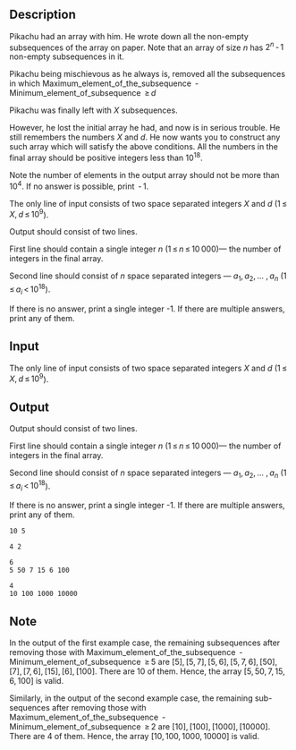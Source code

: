 ## Description

<div><p>Pikachu had an array with him. He wrote down all the non-empty subsequences of the array on paper. Note that an array of size <span class="tex-span"><i>n</i></span> has <span class="tex-span">2<sup class="upper-index"><i>n</i></sup> - 1</span> non-empty subsequences in it. </p><p>Pikachu being mischievous as he always is, removed all the subsequences in which <span class="tex-font-style-tt">Maximum_element_of_the_subsequence</span> <span class="tex-span"> - </span> <span class="tex-font-style-tt">Minimum_element_of_subsequence</span> <span class="tex-span"> ≥ <i>d</i></span></p><p>Pikachu was finally left with <span class="tex-span"><i>X</i></span> subsequences. </p><p>However, he lost the initial array he had, and now is in serious trouble. He still remembers the numbers <span class="tex-span"><i>X</i></span> and <span class="tex-span"><i>d</i></span>. He now wants you to construct any such array which will satisfy the above conditions. All the numbers in the final array should be positive integers less than <span class="tex-span">10<sup class="upper-index">18</sup></span>. </p><p>Note the number of elements in the output array should not be more than <span class="tex-span">10<sup class="upper-index">4</sup></span>. If no answer is possible, print <span class="tex-span"> - 1</span>.</p></div><div class="input-specification"><p>The only line of input consists of two space separated integers <span class="tex-span"><i>X</i></span> and <span class="tex-span"><i>d</i></span> (<span class="tex-span">1 ≤ <i>X</i>, <i>d</i> ≤ 10<sup class="upper-index">9</sup></span>).</p></div><div class="output-specification"><p>Output should consist of two lines.</p><p>First line should contain a single integer <span class="tex-span"><i>n</i></span> (<span class="tex-span">1 ≤ <i>n</i> ≤ 10 000</span>)— the number of integers in the final array.</p><p>Second line should consist of <span class="tex-span"><i>n</i></span> space separated integers — <span class="tex-span"><i>a</i><sub class="lower-index">1</sub>, <i>a</i><sub class="lower-index">2</sub>, ... , <i>a</i><sub class="lower-index"><i>n</i></sub></span> (<span class="tex-span">1 ≤ <i>a</i><sub class="lower-index"><i>i</i></sub> &lt; 10<sup class="upper-index">18</sup></span>).</p><p>If there is no answer, print a single integer <span class="tex-font-style-tt">-1</span>. If there are multiple answers, print any of them.</p></div>

## Input

<p>The only line of input consists of two space separated integers <span class="tex-span"><i>X</i></span> and <span class="tex-span"><i>d</i></span> (<span class="tex-span">1 ≤ <i>X</i>, <i>d</i> ≤ 10<sup class="upper-index">9</sup></span>).</p>

## Output

<p>Output should consist of two lines.</p><p>First line should contain a single integer <span class="tex-span"><i>n</i></span> (<span class="tex-span">1 ≤ <i>n</i> ≤ 10 000</span>)— the number of integers in the final array.</p><p>Second line should consist of <span class="tex-span"><i>n</i></span> space separated integers — <span class="tex-span"><i>a</i><sub class="lower-index">1</sub>, <i>a</i><sub class="lower-index">2</sub>, ... , <i>a</i><sub class="lower-index"><i>n</i></sub></span> (<span class="tex-span">1 ≤ <i>a</i><sub class="lower-index"><i>i</i></sub> &lt; 10<sup class="upper-index">18</sup></span>).</p><p>If there is no answer, print a single integer <span class="tex-font-style-tt">-1</span>. If there are multiple answers, print any of them.</p>





```input1
10 5

```




```input2
4 2

```




```output1
6
5 50 7 15 6 100
```




```output2
4
10 100 1000 10000
```



## Note

<p>In the output of the first example case, the remaining subsequences after removing those with <span class="tex-font-style-tt">Maximum_element_of_the_subsequence</span> <span class="tex-span"> - </span> <span class="tex-font-style-tt">Minimum_element_of_subsequence</span> <span class="tex-span"> ≥ 5</span> are <span class="tex-span">[5], [5, 7], [5, 6], [5, 7, 6], [50], [7], [7, 6], [15], [6], [100]</span>. There are <span class="tex-span">10</span> of them. Hence, the array <span class="tex-span">[5, 50, 7, 15, 6, 100]</span> is valid.</p><p>Similarly, in the output of the second example case, the remaining sub-sequences after removing those with <span class="tex-font-style-tt">Maximum_element_of_the_subsequence</span> <span class="tex-span"> - </span> <span class="tex-font-style-tt">Minimum_element_of_subsequence</span> <span class="tex-span"> ≥ 2</span> are <span class="tex-span">[10], [100], [1000], [10000]</span>. There are <span class="tex-span">4</span> of them. Hence, the array <span class="tex-span">[10, 100, 1000, 10000]</span> is valid.</p>
